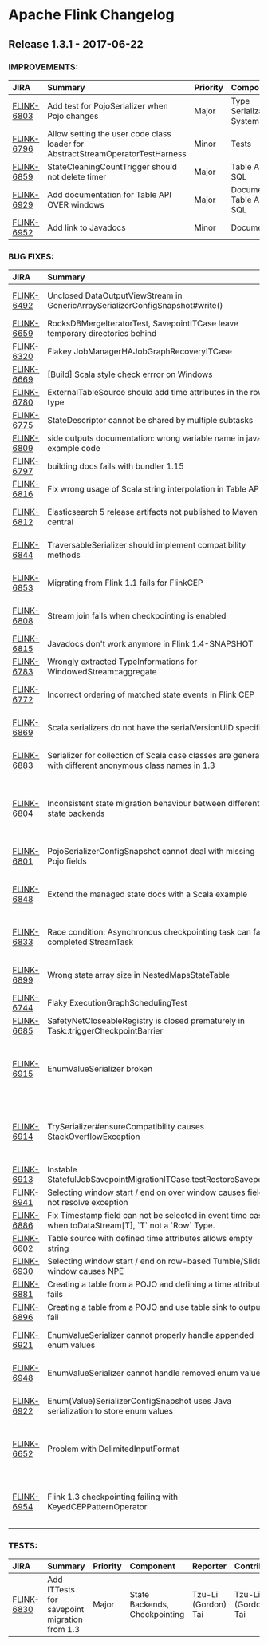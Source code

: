 
<!---
# Licensed to the Apache Software Foundation (ASF) under one
# or more contributor license agreements.  See the NOTICE file
# distributed with this work for additional information
# regarding copyright ownership.  The ASF licenses this file
# to you under the Apache License, Version 2.0 (the
# "License"); you may not use this file except in compliance
# with the License.  You may obtain a copy of the License at
#
#     http://www.apache.org/licenses/LICENSE-2.0
#
# Unless required by applicable law or agreed to in writing, software
# distributed under the License is distributed on an "AS IS" BASIS,
# WITHOUT WARRANTIES OR CONDITIONS OF ANY KIND, either express or implied.
# See the License for the specific language governing permissions and
# limitations under the License.
-->
# Apache Flink Changelog

## Release 1.3.1 - 2017-06-22



### IMPROVEMENTS:

| JIRA | Summary | Priority | Component | Reporter | Contributor |
|:---- |:---- | :--- |:---- |:---- |:---- |
| [FLINK-6803](https://issues.apache.org/jira/browse/FLINK-6803) | Add test for PojoSerializer when Pojo changes |  Major | Type Serialization System | Till Rohrmann | Till Rohrmann |
| [FLINK-6796](https://issues.apache.org/jira/browse/FLINK-6796) | Allow setting the user code class loader for AbstractStreamOperatorTestHarness |  Minor | Tests | Till Rohrmann | Till Rohrmann |
| [FLINK-6859](https://issues.apache.org/jira/browse/FLINK-6859) | StateCleaningCountTrigger should not delete timer |  Major | Table API & SQL | Fabian Hueske | sunjincheng |
| [FLINK-6929](https://issues.apache.org/jira/browse/FLINK-6929) | Add documentation for Table API OVER windows |  Major | Documentation, Table API & SQL | Fabian Hueske | sunjincheng |
| [FLINK-6952](https://issues.apache.org/jira/browse/FLINK-6952) | Add link to Javadocs |  Minor | Documentation | Ufuk Celebi | Ufuk Celebi |


### BUG FIXES:

| JIRA | Summary | Priority | Component | Reporter | Contributor |
|:---- |:---- | :--- |:---- |:---- |:---- |
| [FLINK-6492](https://issues.apache.org/jira/browse/FLINK-6492) | Unclosed DataOutputViewStream in GenericArraySerializerConfigSnapshot#write() |  Minor | State Backends, Checkpointing | Ted Yu |  |
| [FLINK-6659](https://issues.apache.org/jira/browse/FLINK-6659) | RocksDBMergeIteratorTest, SavepointITCase leave temporary directories behind |  Major | Tests | Nico Kruber | Nico Kruber |
| [FLINK-6320](https://issues.apache.org/jira/browse/FLINK-6320) | Flakey JobManagerHAJobGraphRecoveryITCase |  Major | Tests | Nico Kruber | Nico Kruber |
| [FLINK-6669](https://issues.apache.org/jira/browse/FLINK-6669) | [Build] Scala style check errror on Windows |  Minor | . | Jinjiang Ling | Jinjiang Ling |
| [FLINK-6780](https://issues.apache.org/jira/browse/FLINK-6780) | ExternalTableSource should add time attributes in the row type |  Critical | Table API & SQL | Haohui Mai | Haohui Mai |
| [FLINK-6775](https://issues.apache.org/jira/browse/FLINK-6775) | StateDescriptor cannot be shared by multiple subtasks |  Blocker | DataStream API | Till Rohrmann | Till Rohrmann |
| [FLINK-6809](https://issues.apache.org/jira/browse/FLINK-6809) | side outputs documentation: wrong variable name in java example code |  Trivial | Documentation | Petr Novotnik | Petr Novotnik |
| [FLINK-6797](https://issues.apache.org/jira/browse/FLINK-6797) | building docs fails with bundler 1.15 |  Major | Documentation | David Anderson | David Anderson |
| [FLINK-6816](https://issues.apache.org/jira/browse/FLINK-6816) | Fix wrong usage of Scala string interpolation in Table API |  Minor | Table API & SQL | Jark Wu | Jark Wu |
| [FLINK-6812](https://issues.apache.org/jira/browse/FLINK-6812) | Elasticsearch 5 release artifacts not published to Maven central |  Blocker | ElasticSearch Connector | Tzu-Li (Gordon) Tai | Robert Metzger |
| [FLINK-6844](https://issues.apache.org/jira/browse/FLINK-6844) | TraversableSerializer should implement compatibility methods |  Blocker | Type Serialization System | Tzu-Li (Gordon) Tai | Tzu-Li (Gordon) Tai |
| [FLINK-6853](https://issues.apache.org/jira/browse/FLINK-6853) | Migrating from Flink 1.1 fails for FlinkCEP |  Major | CEP | Tzu-Li (Gordon) Tai | Tzu-Li (Gordon) Tai |
| [FLINK-6808](https://issues.apache.org/jira/browse/FLINK-6808) | Stream join fails when checkpointing is enabled |  Blocker | DataStream API | Francisco Rosa | Tzu-Li (Gordon) Tai |
| [FLINK-6815](https://issues.apache.org/jira/browse/FLINK-6815) | Javadocs don't work anymore in Flink 1.4-SNAPSHOT |  Major | Build System | Robert Metzger | Robert Metzger |
| [FLINK-6783](https://issues.apache.org/jira/browse/FLINK-6783) | Wrongly extracted TypeInformations for WindowedStream::aggregate |  Blocker | Core, DataStream API | Dawid Wysakowicz | Dawid Wysakowicz |
| [FLINK-6772](https://issues.apache.org/jira/browse/FLINK-6772) | Incorrect ordering of matched state events in Flink CEP |  Major | CEP | Tzu-Li (Gordon) Tai | Kostas Kloudas |
| [FLINK-6869](https://issues.apache.org/jira/browse/FLINK-6869) | Scala serializers do not have the serialVersionUID specified |  Blocker | Scala API, Type Serialization System | Tzu-Li (Gordon) Tai | Tzu-Li (Gordon) Tai |
| [FLINK-6883](https://issues.apache.org/jira/browse/FLINK-6883) | Serializer for collection of Scala case classes are generated with different anonymous class names in 1.3 |  Blocker | Scala API, Type Serialization System | Tzu-Li (Gordon) Tai | Tzu-Li (Gordon) Tai |
| [FLINK-6804](https://issues.apache.org/jira/browse/FLINK-6804) | Inconsistent state migration behaviour between different state backends |  Critical | State Backends, Checkpointing, Type Serialization System | Till Rohrmann | Tzu-Li (Gordon) Tai |
| [FLINK-6801](https://issues.apache.org/jira/browse/FLINK-6801) | PojoSerializerConfigSnapshot cannot deal with missing Pojo fields |  Major | Type Serialization System | Till Rohrmann | Tzu-Li (Gordon) Tai |
| [FLINK-6848](https://issues.apache.org/jira/browse/FLINK-6848) | Extend the managed state docs with a Scala example |  Major | Documentation, State Backends, Checkpointing | Fokko Driesprong | Fokko Driesprong |
| [FLINK-6833](https://issues.apache.org/jira/browse/FLINK-6833) | Race condition: Asynchronous checkpointing task can fail completed StreamTask |  Critical | Local Runtime, State Backends, Checkpointing | Till Rohrmann | Till Rohrmann |
| [FLINK-6899](https://issues.apache.org/jira/browse/FLINK-6899) | Wrong state array size in NestedMapsStateTable |  Minor | State Backends, Checkpointing | Till Rohrmann | Till Rohrmann |
| [FLINK-6744](https://issues.apache.org/jira/browse/FLINK-6744) | Flaky ExecutionGraphSchedulingTest |  Critical | Tests | Chesnay Schepler | Till Rohrmann |
| [FLINK-6685](https://issues.apache.org/jira/browse/FLINK-6685) | SafetyNetCloseableRegistry is closed prematurely in Task::triggerCheckpointBarrier |  Blocker | . | Stefan Richter | Stefan Richter |
| [FLINK-6915](https://issues.apache.org/jira/browse/FLINK-6915) | EnumValueSerializer broken |  Major | State Backends, Checkpointing, Type Serialization System | Till Rohrmann | Till Rohrmann |
| [FLINK-6914](https://issues.apache.org/jira/browse/FLINK-6914) | TrySerializer#ensureCompatibility causes StackOverflowException |  Major | State Backends, Checkpointing, Type Serialization System | Till Rohrmann | Till Rohrmann |
| [FLINK-6913](https://issues.apache.org/jira/browse/FLINK-6913) | Instable StatefulJobSavepointMigrationITCase.testRestoreSavepoint |  Critical | Tests | Till Rohrmann | Till Rohrmann |
| [FLINK-6941](https://issues.apache.org/jira/browse/FLINK-6941) | Selecting window start / end on over window causes field not resolve exception |  Major | Table API & SQL | sunjincheng | sunjincheng |
| [FLINK-6886](https://issues.apache.org/jira/browse/FLINK-6886) | Fix Timestamp field can not be selected in event time case when  toDataStream[T], \`T\` not a \`Row\` Type. |  Major | Table API & SQL | sunjincheng | sunjincheng |
| [FLINK-6602](https://issues.apache.org/jira/browse/FLINK-6602) | Table source with defined time attributes allows empty string |  Major | Table API & SQL | Timo Walther | Zhe Li |
| [FLINK-6930](https://issues.apache.org/jira/browse/FLINK-6930) | Selecting window start / end on row-based Tumble/Slide window causes NPE |  Major | Table API & SQL | Fabian Hueske | Jark Wu |
| [FLINK-6881](https://issues.apache.org/jira/browse/FLINK-6881) | Creating a table from a POJO and defining a time attribute fails |  Major | Table API & SQL | Timo Walther | Timo Walther |
| [FLINK-6896](https://issues.apache.org/jira/browse/FLINK-6896) | Creating a table from a POJO and use table sink to output fail |  Major | Table API & SQL | Mark You | sunjincheng |
| [FLINK-6921](https://issues.apache.org/jira/browse/FLINK-6921) | EnumValueSerializer cannot properly handle appended enum values |  Critical | Type Serialization System | Till Rohrmann | Till Rohrmann |
| [FLINK-6948](https://issues.apache.org/jira/browse/FLINK-6948) | EnumValueSerializer cannot handle removed enum values |  Critical | Type Serialization System | Till Rohrmann | Till Rohrmann |
| [FLINK-6922](https://issues.apache.org/jira/browse/FLINK-6922) | Enum(Value)SerializerConfigSnapshot uses Java serialization to store enum values |  Major | Type Serialization System | Till Rohrmann | Tzu-Li (Gordon) Tai |
| [FLINK-6652](https://issues.apache.org/jira/browse/FLINK-6652) | Problem with DelimitedInputFormat |  Major | Batch Connectors and Input/Output Formats | Moritz Schubotz | Fabian Hueske |
| [FLINK-6954](https://issues.apache.org/jira/browse/FLINK-6954) | Flink 1.3 checkpointing failing with KeyedCEPPatternOperator |  Blocker | CEP, DataStream API, State Backends, Checkpointing | Shashank Agarwal |  |


### TESTS:

| JIRA | Summary | Priority | Component | Reporter | Contributor |
|:---- |:---- | :--- |:---- |:---- |:---- |
| [FLINK-6830](https://issues.apache.org/jira/browse/FLINK-6830) | Add ITTests for savepoint migration from 1.3 |  Major | State Backends, Checkpointing | Tzu-Li (Gordon) Tai | Tzu-Li (Gordon) Tai |


